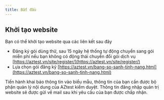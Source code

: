 ```yaml
---
title: Bắt đầu
---
```


## Khởi tạo website

Bạn có thể khởi tạo website qua các liên kết sau đây

- Đăng ký gói dùng thử, sau 15 ngày hệ thống tự động chuyển sang gói miễn phí nếu bạn không có động thái chuyển đổi gói dịch vụ [https://aztest.vn/site/register/](https://aztest.vn/site/register/)
- Lựa chọn gói đăng ký [https://aztest.vn/bang-so-sanh-tinh-nang.html](https://aztest.vn/bang-so-sanh-tinh-nang.html)

Tiến hành khai báo thông tin vào biểu mẫu, thông tin của bạn cần được bộ phận quản lý nội dung của AZtest kiểm duyệt. Thông tin đăng nhập quản trị website sẽ được gửi về mail sau khi yêu cầu của bạn được chấp nhận.

